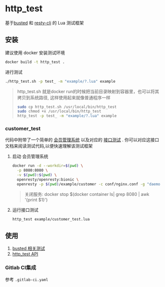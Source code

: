 # http_test

基于[busted](http://olivinelabs.com/busted/) 和 [resty-cli](https://github.com/openresty/resty-cli) 的 Lua 测试框架

## 安装

建议使用 docker 安装测试环境

```bash
docker build -t http_test .
```

进行测试

```bash
./http_test.sh -p test_ -m "example/?.lua" example
```

>  http_test.sh 就是docker run的时候把当前目录映射到容器里，也可以将其拷贝到系统路径, 这样使用起来就像普通程序一样
>
> ```bash
> sudo cp http_test.sh /usr/local/bin/http_test
> sudo chmod +x /usr/local/bin/http_test
> http_test -p test_ -m "example/?.lua" example
> ```

### customer_test

代码中附带了一个简单的 [会员管理系统](https://gitlab.intsig.net/tianxuan/mainstone/http_test/-/blob/master/example/customer/doc/openapi.json) 以及对应的 [接口测试](https://gitlab.intsig.net/tianxuan/mainstone/http_test/-/blob/master/example/customer_test.lua) . 你可以对应这接口文档来阅读测试代码,以便快速理解该测试框架

1. 启动 会员管理系统

   ```bash
   docker run -d --workdir=$(pwd) \
     -p 8080:8080 \
     -v $(pwd):$(pwd) \
     openresty/openresty:bionic \
     openresty -p $(pwd)/example/customer -c conf/nginx.conf -g "daemon off;"
   ```

   > 关闭服务: docker stop $(docker container ls| grep 8080 | awk '{print $1}')

2. 运行接口测试

   ```bash
   http_test example/customer_test.lua
   ```

## 使用

1. [busted 相关测试](https://gitlab.intsig.net/tianxuan/mainstone/http_test/-/blob/master/doc/busted.md)
2. [http_test API](https://gitlab.intsig.net/tianxuan/mainstone/http_test/-/blob/master/doc/http_test_api.md)

### Gitlab CI集成

参考 `.gitlab-ci.yaml`